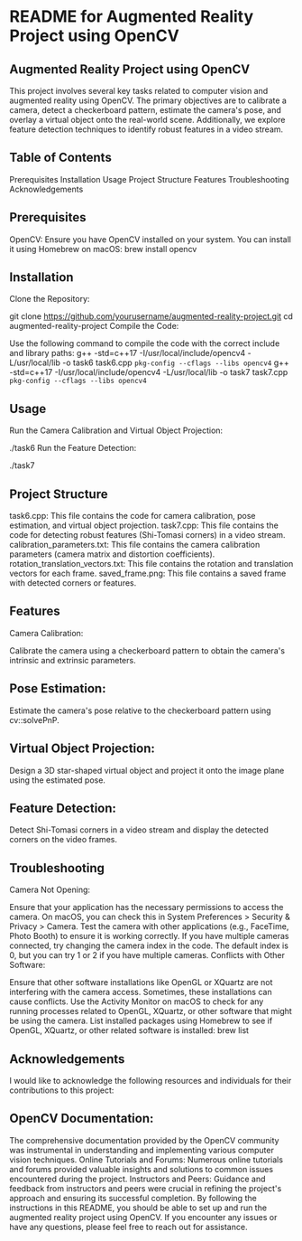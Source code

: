 # README for Augmented Reality Project using OpenCV
## Augmented Reality Project using OpenCV

This project involves several key tasks related to computer vision and augmented reality using OpenCV. The primary objectives are to calibrate a camera, detect a checkerboard pattern, estimate the camera's pose, and overlay a virtual object onto the real-world scene. Additionally, we explore feature detection techniques to identify robust features in a video stream.

## Table of Contents
Prerequisites
Installation
Usage
Project Structure
Features
Troubleshooting
Acknowledgements

## Prerequisites
OpenCV: Ensure you have OpenCV installed on your system. You can install it using Homebrew on macOS:
brew install opencv

## Installation
Clone the Repository:

git clone https://github.com/yourusername/augmented-reality-project.git
cd augmented-reality-project
Compile the Code:

Use the following command to compile the code with the correct include and library paths:
g++ -std=c++17 -I/usr/local/include/opencv4 -L/usr/local/lib -o task6 task6.cpp `pkg-config --cflags --libs opencv4`
g++ -std=c++17 -I/usr/local/include/opencv4 -L/usr/local/lib -o task7 task7.cpp `pkg-config --cflags --libs opencv4`

## Usage
Run the Camera Calibration and Virtual Object Projection:

./task6
Run the Feature Detection:

./task7

## Project Structure
task6.cpp: This file contains the code for camera calibration, pose estimation, and virtual object projection.
task7.cpp: This file contains the code for detecting robust features (Shi-Tomasi corners) in a video stream.
calibration_parameters.txt: This file contains the camera calibration parameters (camera matrix and distortion coefficients).
rotation_translation_vectors.txt: This file contains the rotation and translation vectors for each frame.
saved_frame.png: This file contains a saved frame with detected corners or features.
## Features
Camera Calibration:

Calibrate the camera using a checkerboard pattern to obtain the camera's intrinsic and extrinsic parameters.
## Pose Estimation:

Estimate the camera's pose relative to the checkerboard pattern using cv::solvePnP.

## Virtual Object Projection:

Design a 3D star-shaped virtual object and project it onto the image plane using the estimated pose.

## Feature Detection:

Detect Shi-Tomasi corners in a video stream and display the detected corners on the video frames.

## Troubleshooting
Camera Not Opening:

Ensure that your application has the necessary permissions to access the camera. On macOS, you can check this in System Preferences > Security & Privacy > Camera.
Test the camera with other applications (e.g., FaceTime, Photo Booth) to ensure it is working correctly.
If you have multiple cameras connected, try changing the camera index in the code. The default index is 0, but you can try 1 or 2 if you have multiple cameras.
Conflicts with Other Software:

Ensure that other software installations like OpenGL or XQuartz are not interfering with the camera access. Sometimes, these installations can cause conflicts.
Use the Activity Monitor on macOS to check for any running processes related to OpenGL, XQuartz, or other software that might be using the camera.
List installed packages using Homebrew to see if OpenGL, XQuartz, or other related software is installed:
brew list
## Acknowledgements
I would like to acknowledge the following resources and individuals for their contributions to this project:

## OpenCV Documentation: 
The comprehensive documentation provided by the OpenCV community was instrumental in understanding and implementing various computer vision techniques.
Online Tutorials and Forums: Numerous online tutorials and forums provided valuable insights and solutions to common issues encountered during the project.
Instructors and Peers: Guidance and feedback from instructors and peers were crucial in refining the project's approach and ensuring its successful completion.
By following the instructions in this README, you should be able to set up and run the augmented reality project using OpenCV. If you encounter any issues or have any questions, please feel free to reach out for assistance.

